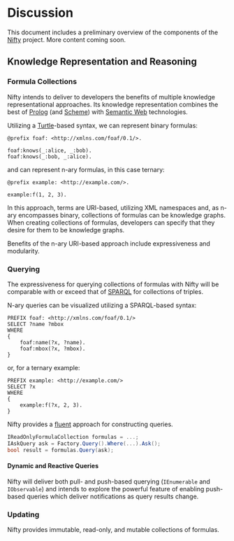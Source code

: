 # Discussion
This document includes a preliminary overview of the components of the [Nifty](https://github.com/AdamSobieski/Nifty) project. More content coming soon.

## Knowledge Representation and Reasoning
### Formula Collections
Nifty intends to deliver to developers the benefits of multiple knowledge representational approaches. Its knowledge representation combines the best of [Prolog](https://en.wikipedia.org/wiki/Prolog) (and [Scheme](https://en.wikipedia.org/wiki/Scheme_(programming_language))) with [Semantic Web](https://en.wikipedia.org/wiki/Semantic_Web) technologies.

Utilizing a [Turtle](https://www.w3.org/TR/turtle/)-based syntax, we can represent binary formulas:
```
@prefix foaf: <http://xmlns.com/foaf/0.1/>.

foaf:knows(_:alice, _:bob).
foaf:knows(_:bob, _:alice).
```
and can represent n-ary formulas, in this case ternary:
```
@prefix example: <http://example.com/>.

example:f(1, 2, 3).
```

In this approach, terms are URI-based, utilizing XML namespaces and, as n-ary encompasses binary, collections of formulas can be knowledge graphs. When creating collections of formulas, developers can specify that they desire for them to be knowledge graphs.

Benefits of the n-ary URI-based approach include expressiveness and modularity.

### Querying
The expressiveness for querying collections of formulas with Nifty will be comparable with or exceed that of [SPARQL](https://www.w3.org/TR/sparql11-query/) for collections of triples.

N-ary queries can be visualized utilizing a SPARQL-based syntax:
```
PREFIX foaf: <http://xmlns.com/foaf/0.1/>
SELECT ?name ?mbox
WHERE
{
    foaf:name(?x, ?name).
    foaf:mbox(?x, ?mbox).
}
```
or, for a ternary example:
```
PREFIX example: <http://example.com/>
SELECT ?x
WHERE
{
    example:f(?x, 2, 3).
}
```

Nifty provides a [fluent](https://en.wikipedia.org/wiki/Fluent_interface) approach for constructing queries.
```cs
IReadOnlyFormulaCollection formulas = ...;
IAskQuery ask = Factory.Query().Where(...).Ask();
bool result = formulas.Query(ask);
```

#### Dynamic and Reactive Queries
Nifty will deliver both pull- and push-based querying (`IEnumerable` and `IObservable`) and intends to explore the powerful feature of enabling push-based queries which deliver notifications as query results change.

### Updating
Nifty provides immutable, read-only, and mutable collections of formulas.